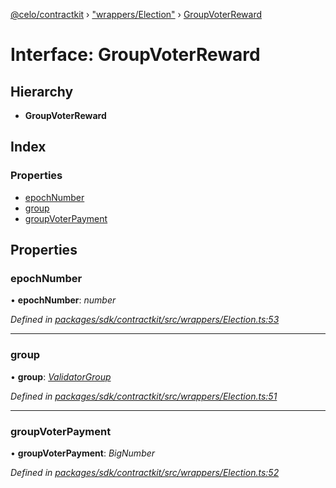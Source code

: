 [@celo/contractkit](../README.md) › ["wrappers/Election"](../modules/_wrappers_election_.md) › [GroupVoterReward](_wrappers_election_.groupvoterreward.md)

# Interface: GroupVoterReward

## Hierarchy

* **GroupVoterReward**

## Index

### Properties

* [epochNumber](_wrappers_election_.groupvoterreward.md#epochnumber)
* [group](_wrappers_election_.groupvoterreward.md#group)
* [groupVoterPayment](_wrappers_election_.groupvoterreward.md#groupvoterpayment)

## Properties

###  epochNumber

• **epochNumber**: *number*

*Defined in [packages/sdk/contractkit/src/wrappers/Election.ts:53](https://github.com/celo-org/celo-monorepo/blob/master/packages/sdk/contractkit/src/wrappers/Election.ts#L53)*

___

###  group

• **group**: *[ValidatorGroup](_wrappers_validators_.validatorgroup.md)*

*Defined in [packages/sdk/contractkit/src/wrappers/Election.ts:51](https://github.com/celo-org/celo-monorepo/blob/master/packages/sdk/contractkit/src/wrappers/Election.ts#L51)*

___

###  groupVoterPayment

• **groupVoterPayment**: *BigNumber*

*Defined in [packages/sdk/contractkit/src/wrappers/Election.ts:52](https://github.com/celo-org/celo-monorepo/blob/master/packages/sdk/contractkit/src/wrappers/Election.ts#L52)*
